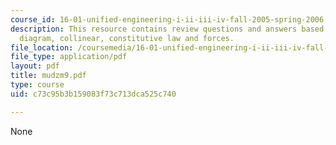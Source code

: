 ```yaml
---
course_id: 16-01-unified-engineering-i-ii-iii-iv-fall-2005-spring-2006
description: This resource contains review questions and answers based on bars, displacement
  diagram, collinear, constitutive law and forces.
file_location: /coursemedia/16-01-unified-engineering-i-ii-iii-iv-fall-2005-spring-2006/c73c95b3b159083f73c713dca525c740_mudzm9.pdf
file_type: application/pdf
layout: pdf
title: mudzm9.pdf
type: course
uid: c73c95b3b159083f73c713dca525c740

---
```

None
